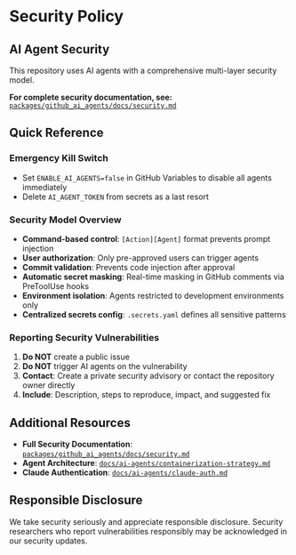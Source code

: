 # Security Policy

## AI Agent Security

This repository uses AI agents with a comprehensive multi-layer security model.

**For complete security documentation, see:** [`packages/github_ai_agents/docs/security.md`](packages/github_ai_agents/docs/security.md)

## Quick Reference

### Emergency Kill Switch
- Set `ENABLE_AI_AGENTS=false` in GitHub Variables to disable all agents immediately
- Delete `AI_AGENT_TOKEN` from secrets as a last resort

### Security Model Overview
- **Command-based control**: `[Action][Agent]` format prevents prompt injection
- **User authorization**: Only pre-approved users can trigger agents
- **Commit validation**: Prevents code injection after approval
- **Automatic secret masking**: Real-time masking in GitHub comments via PreToolUse hooks
- **Environment isolation**: Agents restricted to development environments only
- **Centralized secrets config**: `.secrets.yaml` defines all sensitive patterns

### Reporting Security Vulnerabilities

1. **Do NOT** create a public issue
2. **Do NOT** trigger AI agents on the vulnerability
3. **Contact**: Create a private security advisory or contact the repository owner directly
4. **Include**: Description, steps to reproduce, impact, and suggested fix

## Additional Resources

- **Full Security Documentation**: [`packages/github_ai_agents/docs/security.md`](packages/github_ai_agents/docs/security.md)
- **Agent Architecture**: [`docs/ai-agents/containerization-strategy.md`](docs/ai-agents/containerization-strategy.md)
- **Claude Authentication**: [`docs/ai-agents/claude-auth.md`](docs/ai-agents/claude-auth.md)

## Responsible Disclosure

We take security seriously and appreciate responsible disclosure. Security researchers who report vulnerabilities responsibly may be acknowledged in our security updates.
